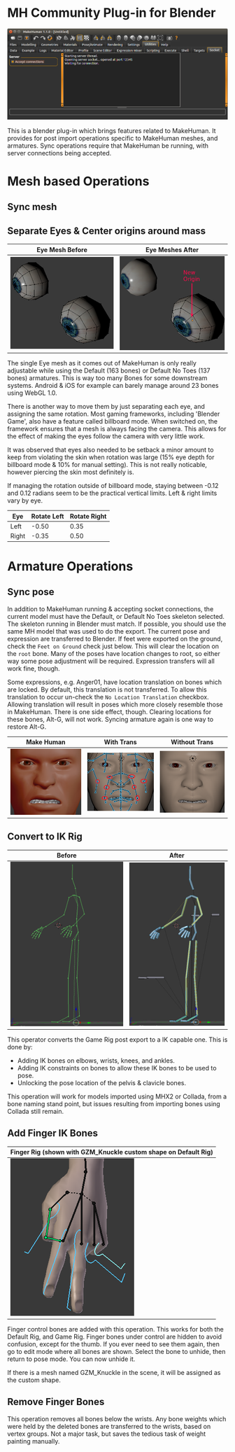 # MH Community Plug-in for Blender #

<img src="doc-assist/MH_server_socket.png">

This is a blender plug-in which brings features related to MakeHuman.  It provides for post import operations specific to MakeHuman meshes, and armatures.  Sync operations require that MakeHuman be running, with server connections being accepted.

# Mesh based Operations #

## Sync mesh ##

## Separate Eyes & Center origins around mass ##
|Eye Mesh Before| Eye Meshes After|
| --- | ---
|<img src="doc-assist/eye_before.png">|<img src="doc-assist/eyes_after.png">

The single Eye mesh as it comes out of MakeHuman is only really adjustable while using the Default (163 bones) or Default No Toes (137 bones) armatures.  This is way too many Bones for some downstream systems.  Android & iOS for example can barely manage around 23 bones using WebGL 1.0.

There is another way to move them by just separating each eye, and assigning the same rotation.  Most gaming frameworks, including 'Blender Game', also have a feature called billboard mode.  When switched on, the framework ensures that a mesh is always facing the camera.  This allows for the effect of making the eyes follow the camera with very little work.

It was observed that eyes also needed to be setback a minor amount to keep from violating the skin when rotation was large (15% eye depth for billboard mode & 10% for manual setting).  This is not really noticable, however piercing the skin most definitely is.

If managing the rotation outside of billboard mode, staying between -0.12 and 0.12 radians seem to be the practical vertical limits.  Left & right limits vary by eye.

|Eye|Rotate Left| Rotate Right|
| --- | --- | --- |
|Left|-0.50|0.35|
|Right|-0.35|0.50|

# Armature Operations #

## Sync pose ##
In addition to MakeHuman running & accepting socket connections, the current model must have the Default, or Default No Toes skeleton selected.  The skeleton running in Blender must match.  If possible, you should use the same MH model that was used to do the export.  The current pose and expression are transferred to Blender.  If feet were exported on the ground, check the `Feet on Ground` check just below.  This will clear the location on the `root` bone.  Many of the poses have location changes to root, so either way some pose adjustment will be required.  Expression transfers will all work fine, though.

Some expressions, e.g. Anger01, have location translation on bones which are locked.  By default, this translation is not transferred.  To allow this translation to occur un-check the `No Location Translation` checkbox.  Allowing translation will result in poses which more closely resemble those in MakeHuman.  There is one side effect, though.  Clearing locations for these bones, Alt-G, will not work.  Syncing armature again is one way to restore Alt-G.

|Make Human| With Trans| Without Trans |
| --- | --- | --- |
|<img src="doc-assist/mh_anger.png">|<img src="doc-assist/blender_anger_trans.png">|<img src="doc-assist/blender_anger_no_trans.png">  

## Convert to IK Rig ##
|Before|After
| --- | ---
|<img src="doc-assist/rig_before.png">|<img src="doc-assist/rig_after.png">
This operator converts the Game Rig post export to a IK capable one.  This is done by:
- Adding IK bones on elbows, wrists, knees, and ankles.
- Adding IK constraints on bones to allow these IK bones to be used to pose.
- Unlocking the pose location of the pelvis & clavicle bones.

This operation will work for models imported using MHX2 or Collada, from a bone naming stand point, but issues resulting from importing bones using Collada still remain.

## Add Finger IK Bones ##

|Finger Rig (shown with GZM_Knuckle custom shape on Default Rig)|
| --- 
|<img src="doc-assist/IK_fingers.png">

Finger control bones are added with this operation.  This works for both the Default Rig, and Game Rig.  Finger bones under control are hidden to avoid confusion, except for the thumb.  If you ever need to see them again, then go to edit mode where all bones are shown.  Select the bone to unhide, then return to pose mode.  You can now unhide it.

If there is a mesh named GZM_Knuckle in the scene, it will be assigned as the custom shape.

## Remove Finger Bones ##
This operation removes all bones below the wrists.  Any bone weights which were held by the deleted bones are transferred to the wrists, based on vertex groups.  Not a major task, but saves the tedious task of weight painting manually.


